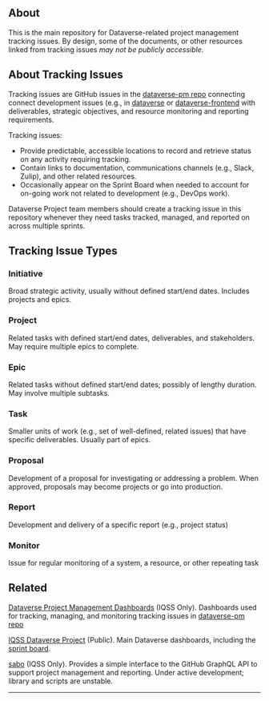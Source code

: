 ## About
This is the main repository for Dataverse-related project management tracking issues. By design, some of the documents, or other resources linked from tracking issues _may not be publicly accessible_.

## About Tracking Issues
Tracking issues are GitHub issues in the [dataverse-pm repo](https://github.com/IQSS/dataverse-pm) connecting connect development issues (e.g., in [dataverse](https://github.com/IQSS/dataverse) 
or [dataverse-frontend](https://github.com/IQSS/dataverse-frontend) with deliverables, strategic objectives, and resource monitoring and reporting requirements.

Tracking issues:
- Provide predictable, accessible locations to record and retrieve status on any activity requiring tracking.
- Contain links to documentation, communications channels (e.g., Slack, Zulip), and other related resources.
- Occasionally appear on the Sprint Board when needed to account for on-going work not related to development (e.g., DevOps work). 

Dataverse Project team members should create a tracking issue in this repository whenever they need tasks tracked, managed, and reported on across multiple sprints.

## Tracking Issue Types
### Initiative
Broad strategic activity, usually without defined start/end dates. Includes projects and epics. 
### Project
Related tasks with defined start/end dates, deliverables, and stakeholders. May require multiple epics to complete.
### Epic
Related tasks without defined start/end dates; possibly of lengthy duration. May involve multiple subtasks. 
### Task
Smaller units of work (e.g., set of well-defined, related issues) that have specific deliverables. Usually part of epics.
### Proposal
Development of a proposal for investigating or addressing a problem. When approved, proposals may become projects or go into production. 
### Report
Development and delivery of a specific report (e.g., project status)
### Monitor
Issue for regular monitoring of a system, a resource, or other repeating task 

## Related
[Dataverse Project Management Dashboards](https://github.com/orgs/IQSS/projects/32) (IQSS Only). Dashboards used for tracking, managing, and monitoring tracking issues in [dataverse-pm repo](https://github.com/IQSS/dataverse-pm)

[IQSS Dataverse Project](https://github.com/orgs/IQSS/projects/34) (Public). Main Dataverse dashboards, including the [sprint board](https://github.com/orgs/IQSS/projects/34).

[sabo](https://github.com/IQSS/sabo) (IQSS Only). Provides a simple interface to the GitHub GraphQL API to support project management and reporting. Under active development; library and scripts are unstable.




---
